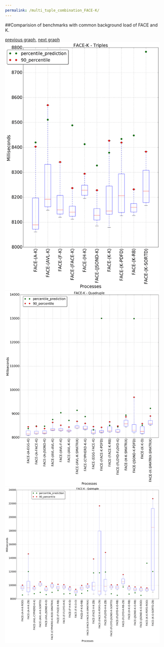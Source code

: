 ```yaml
---
permalink: /multi_tuple_combination_FACE-K/
---
```


##Comparision of benchmarks with common background load of FACE and K.

[previous graph](../multi_tuple_combination_FACE-JSOND/), [next graph](../multi_tuple_combination_FACE-O/)
![graph figure](./images/triple/FACE/FACE-K_box.png)![graph figure](./images/quadruple/FACE/FACE-K_box.png)![graph figure](./images/quintuple/FACE/FACE-K_box.png)